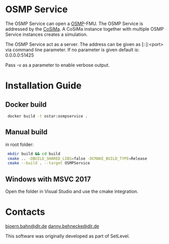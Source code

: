 # OSMP Service

The OSMP Service can open a [OSMP](https://github.com/OpenSimulationInterface/osi-sensor-model-packaging)-FMU. The OSMP Service is addressed by the [CoSiMa](https://github.com/DLR-TS/CoSiMa).
A CoSiMa instance together with multiple OSMP Service instances creates a simulation.

The OSMP Service act as a server. The address can be given as [::]:\<port\> via command line parameter.
If no parameter is given default is: 0.0.0.0:51425

Pass -v as a parameter to enable verbose output.

# Installation Guide

## Docker build

```sh
 docker build -t ostar:osmpservice .
```

## Manual build

in root folder:
```sh
 mkdir build && cd build
 cmake .. -DBUILD_SHARED_LIBS=false -DCMAKE_BUILD_TYPE=Release
 cmake --build . --target OSMPService
```

## Windows with MSVC 2017
Open the folder in Visual Studio and use the cmake integration.

# Contacts

bjoern.bahn@dlr.de danny.behnecke@dlr.de

This software was originally developed as part of SetLevel.

